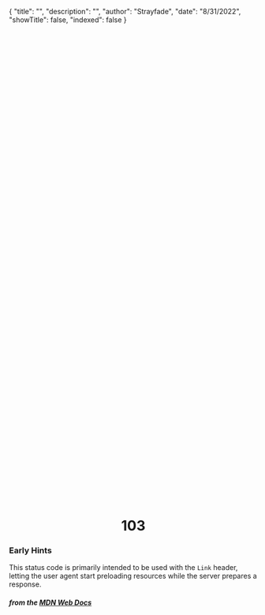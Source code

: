 {
"title": "",
"description": "",
"author": "Strayfade",
"date": "8/31/2022",
"showTitle": false,
"indexed": false
}

<p style="margin-right: auto; margin-left: auto; width: max-content; margin-top: 25vh; opacity: 0.5;"></p>
<h1 style="margin-right: auto; margin-left: auto; width: max-content; margin-top: 3px;">103</h1>

### Early Hints

This status code is primarily intended to be used with the `Link` header, letting the user agent start preloading resources while the server prepares a response.

#### _from the [MDN Web Docs](https://developer.mozilla.org/en-US/docs/Web/HTTP/Status)_
